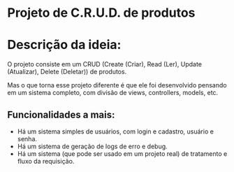 # Projeto de C.R.U.D. de produtos

# Descrição da ideia:
O projeto consiste em um CRUD (Create (Criar), Read (Ler), Update (Atualizar), Delete (Deletar)) de produtos.

Mas o que torna esse projeto diferente é que ele foi desenvolvido pensando em um sistema completo, com divisão de views, controllers, models, etc.

## Funcionalidades a mais:

- Há um sistema simples de usuários, com login e cadastro, usuário e senha.
- Há um sistema de geração de logs de erro e debug.
- Há um sistema (que pode ser usado em um projeto real) de tratamento e fluxo da requisição.




